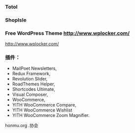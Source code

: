 ### Totol
### ShopIsle
### 

###  Free WordPress Theme http://www.wplocker.com/
http://www.wplocker.com/
### 插件： 

- MailPoet Newsletters, 
- Redux Framework, 
- Revolution Slider, 
- RoadThemes Helper, 
- Shortcodes Ultimate, 
- Visual Composer, 
- WooCommerce, 
- YITH WooCommerce Compare, 
- YITH WooCommerce Wishlist 
- YITH WooCommerce Zoom Magnifier.


honmu.org .协会
